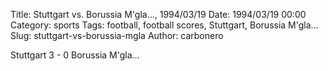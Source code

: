 Title: Stuttgart vs. Borussia M'gla…, 1994/03/19
Date: 1994/03/19 00:00
Category: sports
Tags: football, football scores, Stuttgart, Borussia M'gla…
Slug: stuttgart-vs-borussia-mgla
Author: carbonero


Stuttgart 3 - 0 Borussia M'gla…
